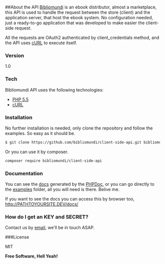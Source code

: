##About the API
[Bibliomundi] is an ebook distributor, almost a marketplace, this API is used to handle the request between the store (client) and the application server, that host the ebook system. No configuration needed, just a ready-to-go application that was developed to make easier the client-side request.

All the requests are OAuth2 authenticated by client\_credentials method, and the API uses [cURL] to execute itself.

### Version
1.0

### Tech

Bibliomundi API uses the following technologies:

* [PHP 5.5]
* [cURL]

### Installation

No further installation is needed, only clone the repository and follow the examples. So easy as it should be.

```sh
$ git clone https://github.com/bibliomundi/client-side-api.git bibliomundi-api
```

Or you can use it by composer.

```sh
composer require bibliomundi/client-side-api
```

### Documentation

You can see the [docs] generated by the [PHPDoc], or you can go directly to the [examples] folder, all you will need is there. Belive me.

If you want to see the docs you can access this by browser too, http://PATHTOYOURSITE.DEV/docs/

### How do I get an KEY and SECRET?

Contact us by [email], we'll be in touch ASAP.

###License

MIT


**Free Software, Hell Yeah!**

[php 5.5]:http://php.net/
[curl]:http://php.net/manual/en/book.curl.php
[bibliomundi]:http://bibliomudi.com
[docs]:https://github.com/bibliomundi/client-side-api/tree/master/docs/
[PHPDoc]:http://www.phpdoc.org/
[examples]:https://github.com/bibliomundi/client-side-api/tree/master/lib/BBM/examples
[email]:mailto:contato@bibliomundi.com.br
